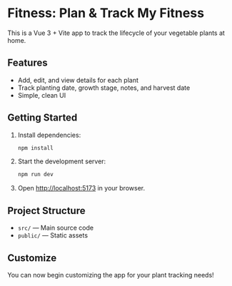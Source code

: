 
# Fitness: Plan & Track My Fitness

This is a Vue 3 + Vite app to track the lifecycle of your vegetable plants at home.

## Features
- Add, edit, and view details for each plant
- Track planting date, growth stage, notes, and harvest date
- Simple, clean UI

## Getting Started

1. Install dependencies:
	```sh
	npm install
	```
2. Start the development server:
	```sh
	npm run dev
	```
3. Open [http://localhost:5173](http://localhost:5173) in your browser.

## Project Structure
- `src/` — Main source code
- `public/` — Static assets

## Customize
You can now begin customizing the app for your plant tracking needs!
